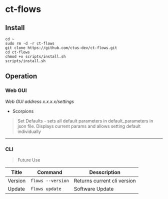 # ct-flows

## Install

```
cd ~
sudo rm -d -r ct-flows
git clone https://github.com/ctus-dev/ct-flows.git
cd ct-flows
chmod +x scripts/install.sh
scripts/install.sh
```

## Operation

### Web GUI

_Web GUI address x.x.x.x/settings_

-   Scorpions
> Set Defaults - sets all default parameters in default_parameters in json file.
> Displays current params and allows setting default individually 

---

### CLI

> Future Use

| Title             | Command                                    | Desscription                                        |
| ----------------- | ------------------------------------------ | --------------------------------------------------- |
| Version           | `flows --version`                          | Returns current cli version                         |
| Update            | `flows update`                             | Software Update                                     |

